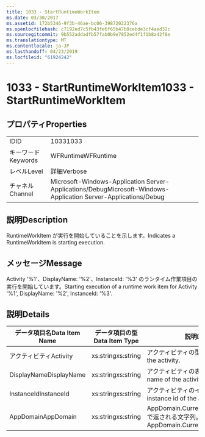 ```yaml
---
title: 1033 - StartRuntimeWorkItem
ms.date: 03/30/2017
ms.assetid: 172b5346-9f3b-46ae-bc06-39872022376a
ms.openlocfilehash: c7192ed7c5fb43fe6f65b47b8cebde3cf4aed32c
ms.sourcegitcommit: 9b552addadfb57fab0b9e7852ed4f1f1b8a42f8e
ms.translationtype: MT
ms.contentlocale: ja-JP
ms.lasthandoff: 04/23/2019
ms.locfileid: "61924242"
---
```

# <a name="1033---startruntimeworkitem"></a><span data-ttu-id="ee79c-102">1033 - StartRuntimeWorkItem</span><span class="sxs-lookup"><span data-stu-id="ee79c-102">1033 - StartRuntimeWorkItem</span></span>
## <a name="properties"></a><span data-ttu-id="ee79c-103">プロパティ</span><span class="sxs-lookup"><span data-stu-id="ee79c-103">Properties</span></span>  
  
|||  
|-|-|  
|<span data-ttu-id="ee79c-104">ID</span><span class="sxs-lookup"><span data-stu-id="ee79c-104">ID</span></span>|<span data-ttu-id="ee79c-105">1033</span><span class="sxs-lookup"><span data-stu-id="ee79c-105">1033</span></span>|  
|<span data-ttu-id="ee79c-106">キーワード</span><span class="sxs-lookup"><span data-stu-id="ee79c-106">Keywords</span></span>|<span data-ttu-id="ee79c-107">WFRuntime</span><span class="sxs-lookup"><span data-stu-id="ee79c-107">WFRuntime</span></span>|  
|<span data-ttu-id="ee79c-108">レベル</span><span class="sxs-lookup"><span data-stu-id="ee79c-108">Level</span></span>|<span data-ttu-id="ee79c-109">詳細</span><span class="sxs-lookup"><span data-stu-id="ee79c-109">Verbose</span></span>|  
|<span data-ttu-id="ee79c-110">チャネル</span><span class="sxs-lookup"><span data-stu-id="ee79c-110">Channel</span></span>|<span data-ttu-id="ee79c-111">Microsoft-Windows-Application Server-Applications/Debug</span><span class="sxs-lookup"><span data-stu-id="ee79c-111">Microsoft-Windows-Application Server-Applications/Debug</span></span>|  
  
## <a name="description"></a><span data-ttu-id="ee79c-112">説明</span><span class="sxs-lookup"><span data-stu-id="ee79c-112">Description</span></span>  
 <span data-ttu-id="ee79c-113">RuntimeWorkItem が実行を開始していることを示します。</span><span class="sxs-lookup"><span data-stu-id="ee79c-113">Indicates a RuntimeWorkItem is starting execution.</span></span>  
  
## <a name="message"></a><span data-ttu-id="ee79c-114">メッセージ</span><span class="sxs-lookup"><span data-stu-id="ee79c-114">Message</span></span>  
 <span data-ttu-id="ee79c-115">Activity '%1'、DisplayName: '%2'、InstanceId: '%3' のランタイム作業項目の実行を開始しています。</span><span class="sxs-lookup"><span data-stu-id="ee79c-115">Starting execution of a runtime work item for Activity '%1', DisplayName: '%2', InstanceId: '%3'.</span></span>  
  
## <a name="details"></a><span data-ttu-id="ee79c-116">説明</span><span class="sxs-lookup"><span data-stu-id="ee79c-116">Details</span></span>  
  
|<span data-ttu-id="ee79c-117">データ項目名</span><span class="sxs-lookup"><span data-stu-id="ee79c-117">Data Item Name</span></span>|<span data-ttu-id="ee79c-118">データ項目の型</span><span class="sxs-lookup"><span data-stu-id="ee79c-118">Data Item Type</span></span>|<span data-ttu-id="ee79c-119">説明</span><span class="sxs-lookup"><span data-stu-id="ee79c-119">Description</span></span>|  
|--------------------|--------------------|-----------------|  
|<span data-ttu-id="ee79c-120">アクティビティ</span><span class="sxs-lookup"><span data-stu-id="ee79c-120">Activity</span></span>|<span data-ttu-id="ee79c-121">xs:string</span><span class="sxs-lookup"><span data-stu-id="ee79c-121">xs:string</span></span>|<span data-ttu-id="ee79c-122">アクティビティの型名。</span><span class="sxs-lookup"><span data-stu-id="ee79c-122">The type name of the activity.</span></span>|  
|<span data-ttu-id="ee79c-123">DisplayName</span><span class="sxs-lookup"><span data-stu-id="ee79c-123">DisplayName</span></span>|<span data-ttu-id="ee79c-124">xs:string</span><span class="sxs-lookup"><span data-stu-id="ee79c-124">xs:string</span></span>|<span data-ttu-id="ee79c-125">アクティビティの表示名。</span><span class="sxs-lookup"><span data-stu-id="ee79c-125">The display name of the activity.</span></span>|  
|<span data-ttu-id="ee79c-126">InstanceId</span><span class="sxs-lookup"><span data-stu-id="ee79c-126">InstanceId</span></span>|<span data-ttu-id="ee79c-127">xs:string</span><span class="sxs-lookup"><span data-stu-id="ee79c-127">xs:string</span></span>|<span data-ttu-id="ee79c-128">アクティビティのインスタンス ID。</span><span class="sxs-lookup"><span data-stu-id="ee79c-128">The instance id of the activity.</span></span>|  
|<span data-ttu-id="ee79c-129">AppDomain</span><span class="sxs-lookup"><span data-stu-id="ee79c-129">AppDomain</span></span>|<span data-ttu-id="ee79c-130">xs:string</span><span class="sxs-lookup"><span data-stu-id="ee79c-130">xs:string</span></span>|<span data-ttu-id="ee79c-131">AppDomain.CurrentDomain.FriendlyName で返される文字列。</span><span class="sxs-lookup"><span data-stu-id="ee79c-131">The string returned by AppDomain.CurrentDomain.FriendlyName.</span></span>|
